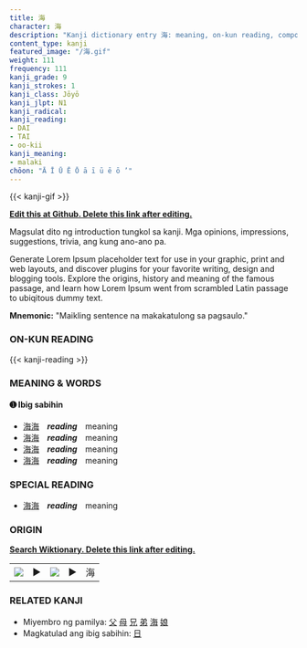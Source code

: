 ```yaml
---
title: 海
character: 海
description: "Kanji dictionary entry 海: meaning, on-kun reading, compounds, origin, related kanji"
content_type: kanji
featured_image: "/海.gif"
weight: 111
frequency: 111
kanji_grade: 9
kanji_strokes: 1
kanji_class: Jōyō
kanji_jlpt: N1
kanji_radical: 
kanji_reading: 
- DAI
- TAI
- oo-kii
kanji_meaning:
- malaki
chōon: "Ā Ī Ū Ē Ō ā ī ū ē ō ’"
---
```

[//]: # (Don't edit the line below. Kanji animated GIF code is automatically generated.)
{{< kanji-gif >}}

[//]: # (Edit below this line.)

**[Edit this at Github. Delete this link after editing.](https://github.com/tim0g/tim/tree/main/content/kanji/海/index.md)**

Magsulat dito ng introduction tungkol sa kanji. Mga opinions, impressions, suggestions, trivia, ang kung ano-ano pa.

Generate Lorem Ipsum placeholder text for use in your graphic, print and web layouts, and discover plugins for your favorite writing, design and blogging tools. Explore the origins, history and meaning of the famous passage, and learn how Lorem Ipsum went from scrambled Latin passage to ubiqitous dummy text.
 
**Mnemonic:** "Maikling sentence na makakatulong sa pagsaulo."

### ON-KUN READING

[//]: # (Don't edit the line below. ON-KUN READING code is automatically generated.)
{{< kanji-reading >}}

### MEANING & WORDS

#### ➊ **Ibig sabihin**
  - [海](../海)[海](../海)　***reading***　meaning
  - [海](../海)[海](../海)　***reading***　meaning
  - [海](../海)[海](../海)　***reading***　meaning
  - [海](../海)[海](../海)　***reading***　meaning

### SPECIAL READING
  - [海](../海)[海](../海)　***reading***　meaning

### ORIGIN

**[Search Wiktionary. Delete this link after editing.](https://wiktionary.org/wiki/海)**
<table class="kanji-table"><tr><td>
<img src="60px-海-bronze.svg.png">
</td><td>▶</td><td>
<img src="60px-海-oracle.svg.png">
</td><td>▶</td>
<td class="kanji-origin">海</td>
</tr></table>

### RELATED KANJI
- Miyembro ng pamilya: [父](../父) [母](../母) [兄](../兄) [弟](../弟) [海](../海) [娘](../娘)
- Magkatulad ang ibig sabihin: [日](../日)
